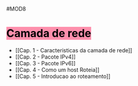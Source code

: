 #MOD8

# <mark style="background: #FF5582A6;">Camada de rede</mark>

- [[Cap. 1 - Caracteristicas da camada de rede]]
- [[Cap. 2 - Pacote IPv4]]
- [[Cap. 3 - Pacote IPv6]]
- [[Cap. 4 - Como um host Roteia]]
- [[Cap. 5 - Introducao ao roteamento]]